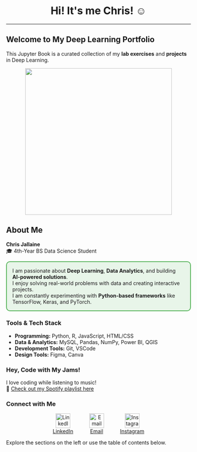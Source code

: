 <div style="text-align: center;">
  <h1>Hi! It's me Chris! ☺️</h1>
</div>

---

## Welcome to My Deep Learning Portfolio 

This Jupyter Book is a curated collection of my **lab exercises** and **projects** in Deep Learning.  

<div style="text-align: center;">
  <img src="https://media4.giphy.com/media/v1.Y2lkPTc5MGI3NjExNm5ibGlvZGU2eXZpNTB1aDVvajZzb3d4OGQwZ2s0MWp1dGdhdWE5dyZlcD12MV9pbnRlcm5hbF9naWZfYnlfaWQmY3Q9Zw/3sDaYbHuv8ypgZCcjG/giphy.gif" width="400" />
</div>

## About Me

**Chris Jallaine**  
🎓 4th-Year BS Data Science Student  

<div style="border: 2px solid #4CAF50; background-color: #e8f5e9; padding: 15px; border-radius: 10px; margin-top: 10px; margin-bottom: 10px;">
I am passionate about <strong>Deep Learning</strong>, <strong>Data Analytics</strong>, and building <strong>AI-powered solutions</strong>.<br>
I enjoy solving real-world problems with data and creating interactive projects.<br>
I am constantly experimenting with <strong>Python-based frameworks</strong> like TensorFlow, Keras, and PyTorch.
</div>

### Tools & Tech Stack

- **Programming:** Python, R, JavaScript, HTML/CSS  
- **Data & Analytics:** MySQL, Pandas, NumPy, Power BI, QGIS  
- **Development Tools:** Git, VSCode  
- **Design Tools:** Figma, Canva  

### Hey, Code with My Jams!

I love coding while listening to music!  
🎵 [Check out my Spotify playlist here](https://open.spotify.com/playlist/1mQnBoQ3td4J3Hr7WWI8o0?si=zldDwZe2RQiVyeqtXR_Kuw)

### Connect with Me

<div style="text-align: center; margin-top: 10px;">
  <div style="display: inline-block; margin: 0 20px; text-align: center;">
    <a href="https://ph.linkedin.com/in/chrisjallainemugot" target="_blank">
      <img src="https://cdn.jsdelivr.net/npm/simple-icons@v9/icons/linkedin.svg" width="40" height="40" alt="LinkedIn" />
      <div>LinkedIn</div>
    </a>
  </div>
  <div style="display: inline-block; margin: 0 20px; text-align: center;">
    <a href="mailto:chrisjallaine.mugot@1.ustp.edu.ph" target="_blank">
      <img src="https://cdn.jsdelivr.net/npm/simple-icons@v9/icons/gmail.svg" width="40" height="40" alt="Email" />
      <div>Email</div>
    </a>
  </div>
  <div style="display: inline-block; margin: 0 20px; text-align: center;">
    <a href="https://www.instagram.com/chaiisua/" target="_blank">
      <img src="https://cdn.jsdelivr.net/npm/simple-icons@v9/icons/instagram.svg" width="40" height="40" alt="Instagram" />
      <div>Instagram</div>
    </a>
  </div>
</div>



Explore the sections on the left or use the table of contents below.

```{tableofcontents}
